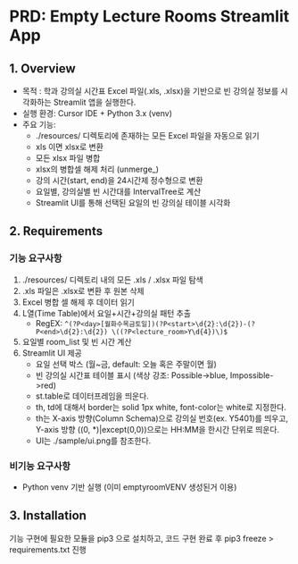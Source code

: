# PRD: Empty Lecture Rooms Streamlit App
## 1. Overview 
- 목적 : 학과 강의실 시간표 Excel 파일(.xls, .xlsx)을 기반으로 빈 강의실 정보를 시각화하는 Streamlit 앱을 실행한다.
- 실행 환경: Cursor IDE + Python 3.x (venv)
- 주요 기능:
  - ./resources/ 디렉토리에 존재하는 모든 Excel 파일을 자동으로 읽기
  - xls 이면 xlsx로 변환 
  - 모든 xlsx 파일 병합
  - xlsx의 병합셀 해제 처리 (unmerge_)
  - 강의 시간(start, end)을 24시간제 정수형으로 변환
  - 요일별, 강의실별 빈 시간대를 IntervalTree로 계산
  - Streamlit UI를 통해 선택된 요일의 빈 강의실 테이블 시각화
  
## 2. Requirements
### 기능 요구사항 
1. ./resources/ 디렉토리 내의 모든 .xls / .xlsx 파일 탐색
2. .xls 파일은 .xlsx로 변환 후 원본 삭제
3. Excel 병합 셀 해제 후 데이터 읽기
4. L열(Time Table)에서 요일+시간+강의실 패턴 추출
   - RegEX: 
        ```^(?P<day>[월화수목금토일])(?P<start>\d{2}:\d{2})-(?P<end>\d{2}:\d{2}) \((?P<lecture_room>Y\d{4})\)$```
5. 요일별 room_list 및 빈 시간 계산 
6. Streamlit UI 제공
   - 요일 선택 박스 (월~금, default: 오늘 혹은 주말이면 월)
   - 빈 강의실 시간표 테이블 표시 (색상 강조: Possible->blue, Impossible->red)
   - st.table로 데이터프레임을 띄운다. 
   - th, td에 대해서 border는 solid 1px white, font-color는 white로 지정한다. 
   - th는 X-axis 방향(Column Schema)으로 강의실 번호(ex. Y5401)를 띄우고, Y-axis 방향 ((0, *)|except(0,0))으로는 HH:MM을 한시간 단위로 띄운다. 
   - UI는 ./sample/ui.png를 참조한다.  

### 비기능 요구사항 
- Python venv 기반 실행 (이미 emptyroomVENV 생성된거 이용)

## 3. Installation 
기능 구현에 필요한 모듈을 pip3 으로 설치하고, 코드 구현 완료 후 pip3 freeze > requirements.txt 진행